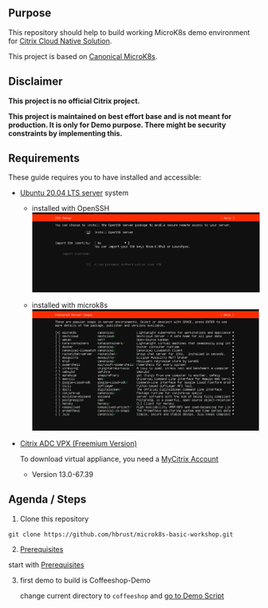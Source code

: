 ## Purpose

This repository should help to build working MicroK8s demo environment for [Citrix Cloud Native Solution](https://www.citrix.com/products/citrix-adc/resources/microservices-app-delivery-best-practices.html).

This project is based on [Canonical MicroK8s](https://microk8s.io).

## Disclaimer

**This project is no official Citrix project.**

**This project is maintained on best effort base and is not meant for production. It is only for Demo purpose. There might be security constraints by implementing this.**  

## Requirements

These guide requires you to have installed and accessible:
- [Ubuntu 20.04 LTS server](https://releases.ubuntu.com/20.04/) system

  - installed with OpenSSH
  ![ubuntu-install-with-openssh](/images/ubuntu-install-openssh.png)

  - installed with microk8s
  ![ubuntu-install-with-openssh](/images/ubuntu-install-add-packages.png)

- [Citrix ADC VPX (Freemium Version)](https://www.citrix.com/downloads/citrix-adc/)

  To download virtual appliance, you need a [MyCitrix Account](https://www.citrix.com/account/)
  - Version 13.0-67.39

## Agenda / Steps

1. Clone this repository
  ```
  git clone https://github.com/hbrust/microk8s-basic-workshop.git
  ```

2. [Prerequisites](prerequisites)

  start with [Prerequisites](prerequisites)


3. first demo to build is Coffeeshop-Demo

   change current directory to `coffeeshop` and [go to Demo Script](coffeeshop)
